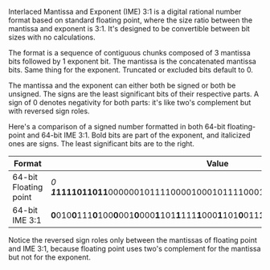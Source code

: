 Interlaced Mantissa and Exponent (IME) 3:1 is a digital rational number format based on standard floating point, where the size ratio between the mantissa and exponent is 3:1. It's designed to be convertible between bit sizes with no calculations.

The format is a sequence of contiguous chunks composed of 3 mantissa bits followed by 1 exponent bit. The mantissa is the concatenated mantissa bits. Same thing for the exponent. Truncated or excluded bits default to 0.

The mantissa and the exponent can either both be signed or both be unsigned. The signs are the least significant bits of their respective parts. A sign of 0 denotes negativity for both parts: it's like two's complement but with reversed sign roles.

Here's a comparison of a signed number formatted in both 64-bit floating-point and 64-bit IME 3:1. Bold bits are part of the exponent, and italicized ones are signs. The least significant bits are to the right.

Format|Value
------|-----
64-bit Floating point|*0*​***1*1111011011**0000001011110000100010111100010101110001001001000010
64-bit IME 3:1|**0**010**0**111**0**100**0**001**0**000**1**101**1**111**1**000**1**101**0**011**1**100**1**010**0**010**1**010**1**000***1***10*1*

Notice the reversed sign roles only between the mantissas of floating point and IME 3:1, because floating point uses two's complement for the mantissa but not for the exponent.
